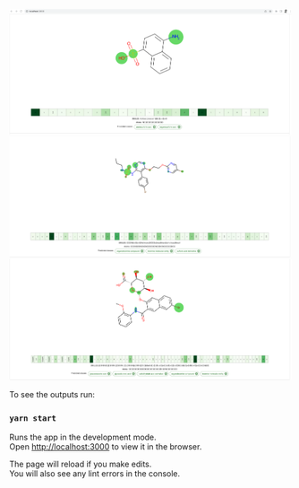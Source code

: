 

![molontology](https://github.com/adelmemariani/molontology/blob/main/screenshots/1.png)
![molontology](https://github.com/adelmemariani/molontology/blob/main/screenshots/2.png)
![molontology](https://github.com/adelmemariani/molontology/blob/main/screenshots/3.png)

To see the outputs run:

### `yarn start`

Runs the app in the development mode.\
Open [http://localhost:3000](http://localhost:3000) to view it in the browser.

The page will reload if you make edits.\
You will also see any lint errors in the console.


